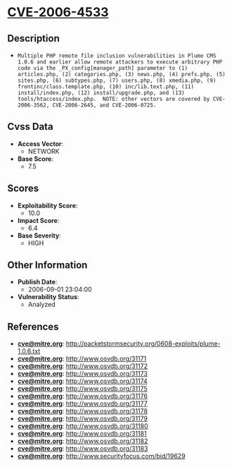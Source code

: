
# [CVE-2006-4533](http://packetstormsecurity.org/0608-exploits/plume-1.0.6.txt)

## Description

- `Multiple PHP remote file inclusion vulnerabilities in Plume CMS 1.0.6 and earlier allow remote attackers to execute arbitrary PHP code via the _PX_config[manager_path] parameter to (1) articles.php, (2) categories.php, (3) news.php, (4) prefs.php, (5) sites.php, (6) subtypes.php, (7) users.php, (8) xmedia.php, (9) frontinc/class.template.php, (10) inc/lib.text.php, (11) install/index.php, (12) install/upgrade.php, and (13) tools/htaccess/index.php.  NOTE: other vectors are covered by CVE-2006-3562, CVE-2006-2645, and CVE-2006-0725.`

## Cvss Data

- **Access Vector**:
  - NETWORK
- **Base Score**:
  - 7.5

## Scores

- **Exploitability Score**:
  - 10.0
- **Impact Score**:
  - 6.4
- **Base Severity**:
  - HIGH

## Other Information

- **Publish Date**:
  - 2006-09-01 23:04:00
- **Vulnerability Status**:
  - Analyzed

## References

- **cve@mitre.org**: http://packetstormsecurity.org/0608-exploits/plume-1.0.6.txt
- **cve@mitre.org**: http://www.osvdb.org/31171
- **cve@mitre.org**: http://www.osvdb.org/31172
- **cve@mitre.org**: http://www.osvdb.org/31173
- **cve@mitre.org**: http://www.osvdb.org/31174
- **cve@mitre.org**: http://www.osvdb.org/31175
- **cve@mitre.org**: http://www.osvdb.org/31176
- **cve@mitre.org**: http://www.osvdb.org/31177
- **cve@mitre.org**: http://www.osvdb.org/31178
- **cve@mitre.org**: http://www.osvdb.org/31179
- **cve@mitre.org**: http://www.osvdb.org/31180
- **cve@mitre.org**: http://www.osvdb.org/31181
- **cve@mitre.org**: http://www.osvdb.org/31182
- **cve@mitre.org**: http://www.osvdb.org/31183
- **cve@mitre.org**: http://www.securityfocus.com/bid/19629
